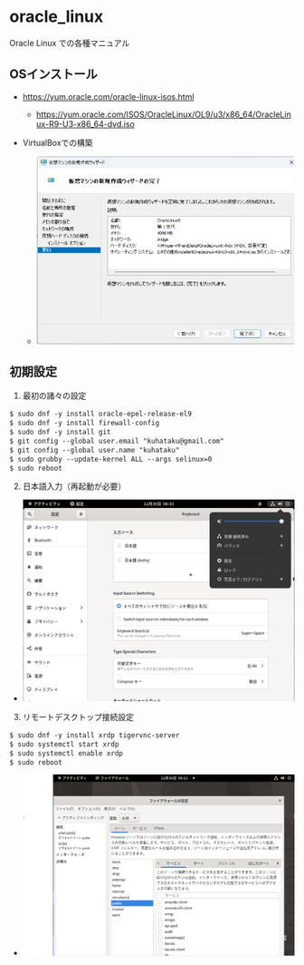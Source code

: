 # oracle_linux
Oracle Linux での各種マニュアル

## OSインストール

- https://yum.oracle.com/oracle-linux-isos.html
  - https://yum.oracle.com/ISOS/OracleLinux/OL9/u3/x86_64/OracleLinux-R9-U3-x86_64-dvd.iso

- VirtualBoxでの構築
  - ![VirtualBox](./img/VirtualBox.png)

## 初期設定

1. 最初の諸々の設定
  ```
  $ sudo dnf -y install oracle-epel-release-el9
  $ sudo dnf -y install firewall-config
  $ sudo dnf -y install git
  $ git config --global user.email "kuhataku@gmail.com"
  $ git config --global user.name "kuhataku"
  $ sudo grubby --update-kernel ALL --args selinux=0
  $ sudo reboot
  ```

2. 日本語入力（再起動が必要）
  - ![JapaneseLanguage](./img/JapaneseLanguage.png)

3. リモートデスクトップ接続設定
  ```
  $ sudo dnf -y install xrdp tigervnc-server
  $ sudo systemctl start xrdp
  $ sudo systemctl enable xrdp
  $ sudo reboot
  ```
  - ![Firewall](./img/Firewall.png)



